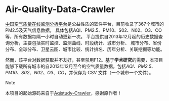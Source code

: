 # Air-Quality-Data-Crawler

[中国空气质量在线监测分析平台](https://www.aqistudy.cn/historydata/)是公益性质的软件平台，目前收录了367个城市的PM2.5及天气信息数据， 具体包括AQI、PM2.5、PM10、S02、N02、O3、CO等，所有数据每隔一小时自动更新一次。 平台提供自2013年12月起的历史数据查询分析，主要包括实时监控、监测曲线、时段统计、城市分析、 城市分布、省份分布、全球分布、卫星云图、城市比较、统计排名、历年分析、关联挖掘等功能。

然而，该平台对数据获取并不友好，甚至禁用F12。基于**学术研究**的需要，本项目能够下载所有城市的自2013年12月至今的空气质量数据，包括*AQI*、*PM2.5*、*PM10*、*S02*、*N02*、*O3*、*CO*，并保存为 CSV 文件（一个城市一个文件）。

> [!NOTE]
> 本项目的起始源码来自于[Aqistudy-Crawler](https://github.com/xyk2002/Aqistudy-Crawler)，感谢原作者！
